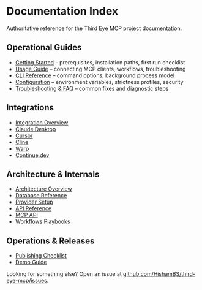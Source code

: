 # Documentation Index

Authoritative reference for the Third Eye MCP project documentation.

## Operational Guides

- [Getting Started](./getting-started.md) – prerequisites, installation paths, first run checklist
- [Usage Guide](./usage.md) – connecting MCP clients, workflows, troubleshooting
- [CLI Reference](./cli.md) – command options, background process model
- [Configuration](./configuration.md) – environment variables, strictness profiles, security
- [Troubleshooting & FAQ](./FAQ.md) – common fixes and diagnostic steps

## Integrations

- [Integration Overview](./integrations/README.md)
- [Claude Desktop](./integrations/claude-desktop.md)
- [Cursor](./integrations/cursor.md)
- [Cline](./integrations/cline.md)
- [Warp](./integrations/warp.md)
- [Continue.dev](./integrations/continue.md)

## Architecture & Internals

- [Architecture Overview](./ARCHITECTURE.md)
- [Database Reference](./DATABASE.md)
- [Provider Setup](./PROVIDERS.md)
- [API Reference](./API_REFERENCE.md)
- [MCP API](./MCP_API.md)
- [Workflows Playbooks](./workflows/README.md)

## Operations & Releases

- [Publishing Checklist](./publishing.md)
- [Demo Guide](./DEMO.md)

Looking for something else? Open an issue at [github.com/HishamBS/third-eye-mcp/issues](https://github.com/HishamBS/third-eye-mcp/issues).

